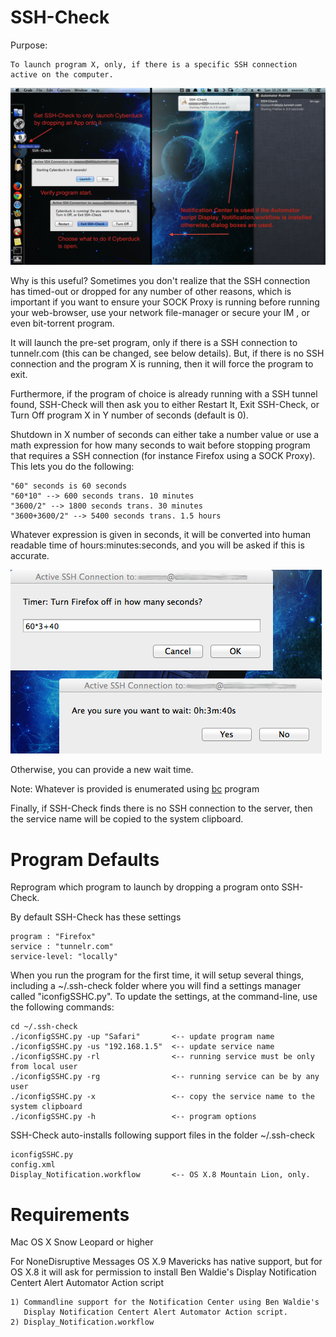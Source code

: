 SSH-Check
=====
Purpose: 

	To launch program X, only, if there is a specific SSH connection active on the computer.

<img src="https://github.com/xeoron/SSH-Check/blob/master/images/sshcheck_screenshot.png?raw=true"/>

Why is this useful?
Sometimes you don't realize that the SSH connection has timed-out or dropped for any number of other reasons, which is important if you want to ensure your SOCK Proxy is running before running your web-browser, use your network file-manager or secure your IM , or even bit-torrent program.

It will launch the pre-set program, only if there is a SSH connection to tunnelr.com (this can be changed, see below details). But, if there is no SSH connection and the program X is running, then it will force the program to exit. 

Furthermore, if the program of choice is already running with a SSH tunnel found, SSH-Check will then ask you to either Restart It, Exit SSH-Check, or Turn Off program X in Y number of seconds (default is 0).

Shutdown in X number of seconds can either take a number value or use a math expression for how many seconds to wait before stopping program that requires a SSH connection (for instance Firefox using a SOCK Proxy). This lets you do the following:

	"60" seconds is 60 seconds
	"60*10" --> 600 seconds trans. 10 minutes
	"3600/2" --> 1800 seconds trans. 30 minutes
	"3600+3600/2" --> 5400 seconds trans. 1.5 hours

Whatever expression is given in seconds, it will be converted into human readable time of hours:minutes:seconds, and you will be asked if this is accurate. 

<img src="https://github.com/xeoron/SSH-Check/blob/master/images/confirm_seconds.png?raw=true"/>

Otherwise, you can provide a new wait time.

Note: Whatever is provided is enumerated using <a href="https://developer.apple.com/library/mac/documentation/Darwin/Reference/ManPages/man1/bc.1.html" title="bc man page">bc</a> program

Finally, if SSH-Check finds there is no SSH connection to the server, then the service name will be copied to the system clipboard.

Program Defaults
======
Reprogram which program to launch by dropping a program onto SSH-Check.

By default SSH-Check has these settings

	program : "Firefox"
	service : "tunnelr.com"
	service-level: "locally"

When you run the program for the first time, it will setup several things, including a ~/.ssh-check folder where you will find a settings manager called "iconfigSSHC.py".
To update the settings, at the command-line, use the following commands:

	cd ~/.ssh-check
	./iconfigSSHC.py -up "Safari"       <-- update program name
	./iconfigSSHC.py -us "192.168.1.5"  <-- update service name
	./iconfigSSHC.py -rl				<-- running service must be only from local user
	./iconfigSSHC.py -rg				<-- running service can be by any user
	./iconfigSSHC.py -x					<-- copy the service name to the system clipboard
	./iconfigSSHC.py -h                 <-- program options
	
SSH-Check auto-installs following support files in the folder ~/.ssh-check

	iconfigSSHC.py  
	config.xml
	Display_Notification.workflow		<-- OS X.8 Mountain Lion, only.

Requirements
=====
Mac OS X Snow Leopard or higher

For NoneDisruptive Messages OS X.9 Mavericks has native support, but for OS X.8 it will ask for permission to install Ben Waldie's Display Notification Centert Alert Automator Action script

	1) Commandline support for the Notification Center using Ben Waldie's 
	   Display Notification Centert Alert Automator Action script.
	2) Display_Notification.workflow 


	
